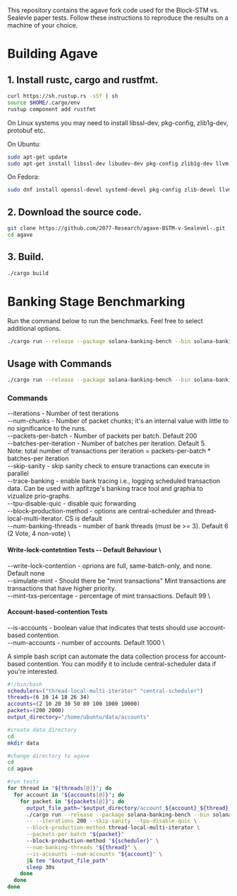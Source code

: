 This repository contains the agave fork code used for the Block-STM vs. Sealevle paper tests. Follow these instructions to reproduce the results on a machine of your choice.

# Building Agave

## **1. Install rustc, cargo and rustfmt.**

```bash
curl https://sh.rustup.rs -sSf | sh
source $HOME/.cargo/env
rustup component add rustfmt
```
On Linux systems you may need to install libssl-dev, pkg-config, zlib1g-dev, protobuf etc.

On Ubuntu:
```bash
sudo apt-get update
sudo apt-get install libssl-dev libudev-dev pkg-config zlib1g-dev llvm clang cmake make libprotobuf-dev protobuf-compiler
```

On Fedora:
```bash
sudo dnf install openssl-devel systemd-devel pkg-config zlib-devel llvm clang cmake make protobuf-devel protobuf-compiler perl-core
```

## **2. Download the source code.**

```bash
git clone https://github.com/2077-Research/agave-BSTM-v-Sealevel-.git
cd agave
```

## **3. Build.**

```bash
./cargo build
```

# Banking Stage Benchmarking

Run the command below to run the benchmarks. Feel free to select additional options.

```bash
./cargo run --release --package solana-banking-bench --bin solana-banking-bench
```

## Usage with Commands

```bash
./cargo run --release --package solana-banking-bench --bin solana-banking-bench -- --command(s)
```

### Commands
--iterations <value> - Number of test iterations \
--num-chunks <value> - Number of packet chunks; it's an internal value with little to no significance to the runs. \
--packets-per-batch <value> - Number of packets per batch. Default 200 \
--batches-per-iteration <value> - Number of batches per iteration. Default 5. \
  Note: total number of transactions per iteration = packets-per-batch * batches-per iteration \
--skip-sanity - skip sanity check to ensure tranactions can execute in parallel \
--trace-banking - enable bank tracing i.e., logging scheduled transaction data. Can be used with apfitzge's banking trace tool and graphia to vizualize prio-graphs. \
--tpu-disable-quic - disable quic forwarding \
--block-production-method - options are central-scheduler and thread-local-multi-iterator. CS is default \
--num-banking-threads <value> - number of bank threads (must be >= 3). Default 6 (2 Vote, 4 non-vote) \

#### Write-lock-contetntion Tests -- Default Behaviour \
--write-lock-contention <value> - oprions are full, same-batch-only, and none. Default none \
--simulate-mint - Should there be "mint transactions" Mint transactions are transactions that have higher priority. \
--mint-txs-percentage <value> - percentage of mint transactions. Default 99 \

#### Account-based-contention Tests
--is-accounts - boolean value that indicates that tests should use account-based contention. \
--num-accounts <value> - number of accounts. Default 1000 \

A simple bash script can automate the data collection process for account-based contention. You can modify it to include central-scheduler data if you're interested.

```bash
#!/bin/bash
schedulers=("thread-local-multi-iterator" "central-scheduler")
threads=(6 10 14 18 26 34)
accounts=(2 10 20 30 50 80 100 1000 10000)
packets=(200 2000)
output_directory="/home/ubuntu/data/accounts"

#create data directory
cd
mkdir data

#change directory to agave
cd
cd agave

#run tests
for thread in "${threads[@]}"; do
  for account in "${accounts[@]}"; do
    for packet in "${packets[@]}"; do
      output_file_path="$output_directory/account_${account}_${thread}_${packet}.txt"
      ./cargo run --release --package solana-banking-bench --bin solana-banking-bench \
      -- --iterations 200 --skip-sanity --tpu-disable-quic \
      --block-production-method thread-local-multi-iterator \
      --packets-per-batch "${packet}"
      --block-production-method "${scheduler}" \
      --num-banking-threads "${thread}" \
      --is-accounts --num-accounts "${account}" \
      |& tee "$output_file_path"
      sleep 30s
    done
  done
done
```
